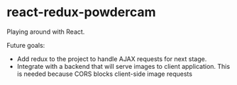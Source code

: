 # react-redux-powdercam
Playing around with React.

Future goals:

* Add redux to the project to handle AJAX requests for next stage.
* Integrate with a backend that will serve images to client application.
  This is needed because CORS blocks client-side image requests